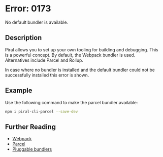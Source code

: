 # Error: 0173

No default bundler is available.

## Description

Piral allows you to set up your own tooling for building and debugging. This
is a powerful concept. By default, the Webpack bundler is used. Alternatives
include Parcel and Rollup.

In case where no bundler is installed and the default bundler could not be
successfully installed this error is shown.

## Example

Use the following command to make the parcel bundler available:

```sh
npm i piral-cli-parcel --save-dev
```

## Further Reading

- [Webpack](https://webpack.js.org)
- [Parcel](https://parceljs.org)
- [Pluggable bundlers](https://docs.piral.io/reference/documentation/bundlers)
